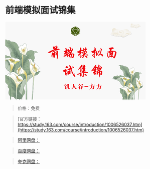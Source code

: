 # 前端模拟面试锦集

![img](../../../assets/study163/free/6598964095924c9ca65ebc0c43db93d5.png)

> 价格：免费

> [官方链接：https://study.163.com/course/introduction/1006526037.htm](https://study.163.com/course/introduction/1006526037.htm)

> [阿里网盘：]()

> [百度网盘：]()

> [夸克网盘：]()
